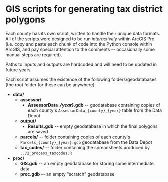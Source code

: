 # GIS scripts for generating tax district polygons

Each county has its own script, written to handle their unique data formats.
All of the scripts were designed to be run *interactively* within ArcGIS Pro
(i.e. copy and paste each chunk of code into the Python console within ArcGIS,
and pay special attention to the comments -- occasionally some manual steps are
required).

Paths to inputs and outputs are hardcoded and will need to be updated in future
years.

Each script assumes the existence of the following folders/geodatabases (the
root folder for these can be anywhere):

* **data/**
  * **assessor/**
    * **AssessorData_*{year}*.gdb** -- geodatabase containing copies of each
      county's `AssessorData_{county}_{year}` table from the Data Depot
  * **output/**
    * **Results.gdb** -- empty geodatabase in which the final polygons are saved
  * **parcels/** -- folder containing copies of each county's
    `Parcels_{county}_{year}.gdb` geodatabase from the Data Depot
  * **tax_codes/** -- folder containing the spreadsheets produced by
    `../2_process_taxcodes.R`
* **proc/**
  * **GIS.gdb** -- an empty geodatabase for storing some intermediate data
  * **proc.gdb** -- an empty "scratch" geodatabase
